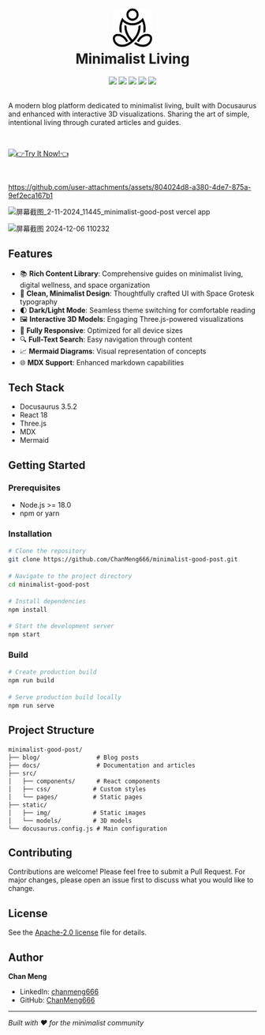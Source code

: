 <div align="center">
 <h1> <img src="/static/img/minimalist-good-post-black.svg" width="80px"><br/>Minimalist Living</h1>
 <img src="https://img.shields.io/github/stars/ChanMeng666/minimalist-good-post?style=social"/>
 <img src="https://img.shields.io/github/forks/ChanMeng666/minimalist-good-post?style=social"/>
 <img src="https://img.shields.io/github/issues/ChanMeng666/minimalist-good-post?style=social"/>
 <img src="https://img.shields.io/website?style=social&url=https%3A%2F%2Fminimalist-good-post.vercel.app"/>
 <img src="https://img.shields.io/github/license/ChanMeng666/minimalist-good-post?style=social"/>
</div>

<br/>

A modern blog platform dedicated to minimalist living, built with Docusaurus and enhanced with interactive 3D visualizations. Sharing the art of simple, intentional living through curated articles and guides.

<br/>

[![👉Try It Now!👈](https://gradient-svg-generator.vercel.app/api/svg?text=%F0%9F%91%89Try%20It%20Now!%F0%9F%91%88&color=000000&height=60&gradientType=radial&duration=6s&color0=ffffff&template=pride-rainbow)](https://minimalist-good-post.vercel.app/)

<br/>

https://github.com/user-attachments/assets/804024d8-a380-4de7-875a-9ef2eca167b1


![屏幕截图_2-11-2024_11445_minimalist-good-post vercel app](https://github.com/user-attachments/assets/b28457c1-f27c-4ffa-9829-37707f744fa1)

![屏幕截图 2024-12-06 110232](https://github.com/user-attachments/assets/04cad0fd-7007-4937-9dfe-088ce46d8dab)

## Features

- 📚 **Rich Content Library**: Comprehensive guides on minimalist living, digital wellness, and space organization
- 🎨 **Clean, Minimalist Design**: Thoughtfully crafted UI with Space Grotesk typography
- 🌓 **Dark/Light Mode**: Seamless theme switching for comfortable reading
- 🖼️ **Interactive 3D Models**: Engaging Three.js-powered visualizations
- 📱 **Fully Responsive**: Optimized for all device sizes
- 🔍 **Full-Text Search**: Easy navigation through content
- 📈 **Mermaid Diagrams**: Visual representation of concepts
- 🌐 **MDX Support**: Enhanced markdown capabilities

## Tech Stack

- Docusaurus 3.5.2
- React 18
- Three.js
- MDX
- Mermaid

## Getting Started

### Prerequisites

- Node.js >= 18.0
- npm or yarn

### Installation

```bash
# Clone the repository
git clone https://github.com/ChanMeng666/minimalist-good-post.git

# Navigate to the project directory
cd minimalist-good-post

# Install dependencies
npm install

# Start the development server
npm start
```

### Build

```bash
# Create production build
npm run build

# Serve production build locally
npm run serve
```

## Project Structure

```
minimalist-good-post/
├── blog/                # Blog posts
├── docs/                # Documentation and articles
├── src/
│   ├── components/      # React components
│   ├── css/            # Custom styles
│   └── pages/          # Static pages
├── static/
│   ├── img/            # Static images
│   └── models/         # 3D models
└── docusaurus.config.js # Main configuration
```

## Contributing

Contributions are welcome! Please feel free to submit a Pull Request. For major changes, please open an issue first to discuss what you would like to change.

## License

See the [Apache-2.0 license](LICENSE) file for details.

## Author

**Chan Meng**
- LinkedIn: [chanmeng666](https://www.linkedin.com/in/chanmeng666/)
- GitHub: [ChanMeng666](https://github.com/ChanMeng666)

---

*Built with ❤️ for the minimalist community*
